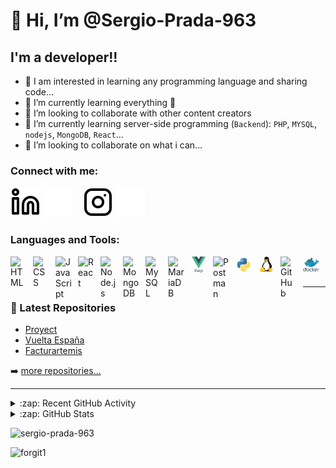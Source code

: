 # 👋 Hi, I’m @Sergio-Prada-963 

## I'm a  developer!!

- 👀 I am interested in learning any programming language and sharing code... 
- 🌱 I’m currently learning everything 🤣
- 👯 I’m looking to collaborate with other content creators
- 🌱 I’m currently learning server-side programming (`Backend`): `PHP`, `MYSQL`, `nodejs`, `MongoDB`, `React`...
- 💞️ I’m looking to collaborate on what i can...

### Connect with me:

[![website](./img/linkedin-light.svg)](https://www.linkedin.com/in/sergio-alejandro-r-0b3311278#gh-light-mode-only)
[![website](./img/linkedin-dark.svg)](https://www.linkedin.com/in/sergio-alejandro-r-0b3311278#gh-dark-mode-only)
&nbsp;&nbsp;
[![website](./img/instagram-light.svg)](https://instagram.com/sergio140705?utm_source=qr&igshid=MzNlNGNkZWQ4Mg%3D%3D#gh-light-mode-only)
[![website](./img/instagram-dark.svg)](https://instagram.com/sergio140705?utm_source=qr&igshid=MzNlNGNkZWQ4Mg%3D%3D#gh-dark-mode-only)

### Languages and Tools:


<img align="left" alt="HTML" width="26px" src="https://cdn.jsdelivr.net/gh/devicons/devicon/icons/html5/html5-original.svg" style="padding-right:10px;" />
<img align="left" alt="CSS" width="26px" src="https://cdn.jsdelivr.net/gh/devicons/devicon/icons/css3/css3-original.svg" style="padding-right:10px;" />
<img align="left" alt="JavaScript" width="26px" src="https://cdn.jsdelivr.net/gh/devicons/devicon/icons/javascript/javascript-original.svg" style="padding-right:10px;" />
<img align="left" alt="React" width="26px" src="https://cdn.jsdelivr.net/gh/devicons/devicon/icons/react/react-original.svg" style="padding-right:10px;" />
<img align="left" alt="Node.js" width="26px" src="https://cdn.jsdelivr.net/gh/devicons/devicon/icons/nodejs/nodejs-original.svg" style="padding-right:10px;" />
<img align="left" alt="MongoDB" width="26px" src="https://cdn.jsdelivr.net/gh/devicons/devicon/icons/mongodb/mongodb-original.svg" style="padding-right:10px;" />
<img align="left" alt="MySQL" width="26px" src="https://cdn.jsdelivr.net/gh/devicons/devicon/icons/mysql/mysql-original.svg" style="padding-right:10px;" />
<img align="left" alt="MariaDB" width="26px" src="https://www.vectorlogo.zone/logos/mariadb/mariadb-icon.svg" style="padding-right:10px;" />
<img align="left" alt="VueJs" width="26px" src="https://raw.githubusercontent.com/devicons/devicon/master/icons/vuejs/vuejs-original-wordmark.svg" style="padding-right:10px;" />
<img align="left" alt="Postman" width="26px" src="https://www.vectorlogo.zone/logos/getpostman/getpostman-icon.svg" style="padding-right:10px;" />
<img align="left" alt="Python" width="26px" src="https://raw.githubusercontent.com/devicons/devicon/master/icons/python/python-original.svg" style="padding-right:10px;" />
<img align="left" alt="Linux" width="26px" src="https://raw.githubusercontent.com/devicons/devicon/master/icons/linux/linux-original.svg" style="padding-right:10px;" />
<img align="left" alt="GitHub" width="26px" src="https://user-images.githubusercontent.com/3369400/139447912-e0f43f33-6d9f-45f8-be46-2df5bbc91289.png" style="padding-right:10px;" />
<img align="left" alt="GitHub" width="26px" src="https://raw.githubusercontent.com/devicons/devicon/master/icons/docker/docker-original-wordmark.svg" style="padding-right:10px;" />

<br />
<br />

---


### 📕 Latest Repositories

<!-- BLOG-POST-LIST:START -->
- [Proyect](https://github.com/Sergio-Prada-963/Proyecto_N.P..git)
- [Vuelta España](https://github.com/Sergio-Prada-963/Vuelta-Espana.git)
- [Facturartemis](https://github.com/Sergio-Prada-963/facturartemis.git)
<!-- BLOG-POST-LIST:END -->

➡️ [more repositories...](https://github.com/Sergio-Prada-963?tab=repositories)

---

<details>
  <summary>:zap: Recent GitHub Activity</summary>
  
<!--START_SECTION:activity-->
<p align="left"> <a href="https://github.com/ryo-ma/github-profile-trophy"><img src="https://github-profile-trophy.vercel.app/?username=sergio-prada-963" alt="sergio-prada-963" /></a> </p>
<!--END_SECTION:activity-->

</details>

<details>
  <summary>:zap: GitHub Stats</summary>

  <p><img align="left" src="https://github-readme-stats.vercel.app/api/top-langs?username=Sergio-Prada-963&show_icons=true&locale=en&layout=compact" alt="Sergio-Prada*963" /></p>

  <p>&nbsp;<img align="center" src="https://github-readme-stats.vercel.app/api?username=Sergio-Prada-963&show_icons=true&locale=en" alt="Sergio-Prada*963" /></p>

  <p><img align="center" src="https://github-readme-streak-stats.herokuapp.com/?user=Sergio-Prada-963&" alt="Sergio-Prada*963" /></p>

</details>
<p align="left"> <img src="https://komarev.com/ghpvc/?username=Sergio-Prada-963&label=Profile%20views&color=0e75b6&style=flat" alt="sergio-prada-963" /> </p>

![forgit1](https://github.com/Sergio-Prada-963/Sergio-Prada-963/assets/133453267/728e6576-ef46-439f-9dc1-27d477ae4e53)
